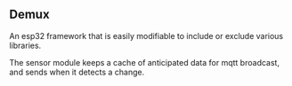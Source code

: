 ## Demux

An esp32 framework that is easily modifiable to include or exclude various libraries.

The sensor module keeps a cache of anticipated data for mqtt broadcast, and sends when it detects a change.
